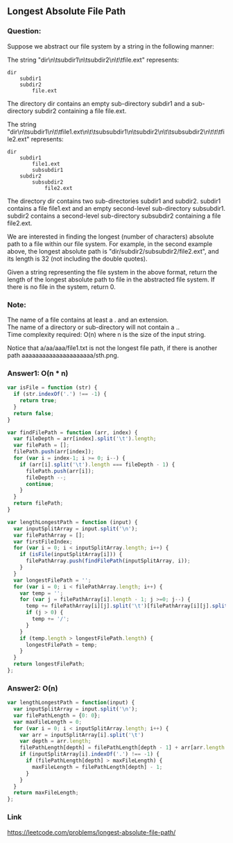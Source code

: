 ## Longest Absolute File Path

### Question:
Suppose we abstract our file system by a string in the following manner:       

The string "dir\n\tsubdir1\n\tsubdir2\n\t\tfile.ext" represents:               

```
dir
    subdir1
    subdir2
        file.ext
```

The directory dir contains an empty sub-directory subdir1 and a sub-directory subdir2 containing a file file.ext.    

The string "dir\n\tsubdir1\n\t\tfile1.ext\n\t\tsubsubdir1\n\tsubdir2\n\t\tsubsubdir2\n\t\t\tfile2.ext" represents:         

```
dir
    subdir1
        file1.ext
        subsubdir1
    subdir2
        subsubdir2
            file2.ext
```

The directory dir contains two sub-directories subdir1 and subdir2. subdir1 contains a file file1.ext and an empty second-level sub-directory subsubdir1. subdir2 contains a second-level sub-directory subsubdir2 containing a file file2.ext.        

We are interested in finding the longest (number of characters) absolute path to a file within our file system. For example, in the second example above, the longest absolute path is "dir/subdir2/subsubdir2/file2.ext", and its length is 32 (not including the double quotes).         

Given a string representing the file system in the above format, return the length of the longest absolute path to file in the abstracted file system. If there is no file in the system, return 0.         

### Note:      

The name of a file contains at least a . and an extension.       
The name of a directory or sub-directory will not contain a ..       
Time complexity required: O(n) where n is the size of the input string.      

Notice that a/aa/aaa/file1.txt is not the longest file path, if there is another path aaaaaaaaaaaaaaaaaaaaa/sth.png.      

### Answer1: O(n * n)

```js
var isFile = function (str) {
  if (str.indexOf('.') !== -1) {
    return true;
  }
  return false;
}

var findFilePath = function (arr, index) {
  var fileDepth = arr[index].split('\t').length;
  var filePath = [];
  filePath.push(arr[index]);
  for (var i = index-1; i >= 0; i--) {
    if (arr[i].split('\t').length === fileDepth - 1) {
      filePath.push(arr[i]);
      fileDepth --;
      continue;
    }
  }
  return filePath;
}

var lengthLongestPath = function (input) {
  var inputSplitArray = input.split('\n');
  var filePathArray = [];
  var firstFileIndex;
  for (var i = 0; i < inputSplitArray.length; i++) {
    if (isFile(inputSplitArray[i])) {
      filePathArray.push(findFilePath(inputSplitArray, i));
    }
  }
  var longestFilePath = '';
  for (var i = 0; i < filePathArray.length; i++) {
    var temp = '';
    for (var j = filePathArray[i].length - 1; j >=0; j--) {
      temp += filePathArray[i][j].split('\t')[filePathArray[i][j].split('\t').length -1];
      if (j > 0) {
        temp += '/';
      }
    }
    if (temp.length > longestFilePath.length) {
      longestFilePath = temp;
    }
  }
  return longestFilePath;
};
```

### Answer2: O(n)

```js
var lengthLongestPath = function(input) {
  var inputSplitArray = input.split('\n');
  var filePathLength = {0: 0};
  var maxFileLength = 0;
  for (var i = 0; i < inputSplitArray.length; i++) {
    var arr = inputSplitArray[i].split('\t')
    var depth = arr.length;
    filePathLength[depth] = filePathLength[depth - 1] + arr[arr.length -1].length + 1
    if (inputSplitArray[i].indexOf('.') !== -1) {
      if (filePathLength[depth] > maxFileLength) {
        maxFileLength = filePathLength[depth] - 1;
      }
    }
  }
  return maxFileLength;
};
```

### Link

https://leetcode.com/problems/longest-absolute-file-path/

